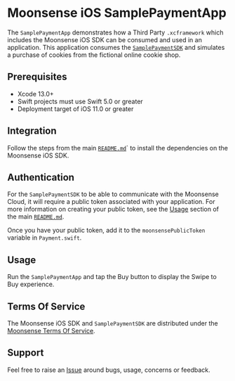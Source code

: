 # Moonsense iOS SamplePaymentApp

The `SamplePaymentApp` demonstrates how a Third Party `.xcframework` which includes the Moonsense iOS SDK can be consumed and used in an application. This application consumes the [`SamplePaymentSDK`](../SamplePaymentSDK) and simulates a purchase of cookies from the fictional online cookie shop.

## Prerequisites

- Xcode 13.0+
- Swift projects must use Swift 5.0 or greater
- Deployment target of iOS 11.0 or greater

## Integration

Follow the steps from the main [`README.md`](../README.md/#integration)` to install the dependencies on the Moonsense iOS SDK.

## Authentication

For the `SamplePaymentSDK` to be able to communicate with the Moonsense Cloud, it will require a public token associated with your application. For more information on creating your public token, see the [Usage](../README.md/#usage) section of the main [`README.md`](../README.md).

Once you have your public token, add it to the  `moonsensePublicToken` variable in `Payment.swift`.

## Usage

Run the `SamplePaymentApp` and tap the Buy button to display the Swipe to Buy experience.

## Terms Of Service

The Moonsense iOS SDK and `SamplePaymentSDK` are distributed under the [Moonsense Terms Of Service](https://www.moonsense.io/terms-of-service).

## Support

Feel free to raise an [Issue](https://github.com/moonsense/moonsense-ios-sdk/issues) around bugs, usage, concerns or feedback.
